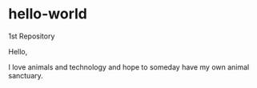# hello-world
1st Repository

Hello,

I love animals and technology and
hope to someday have my own animal sanctuary.
